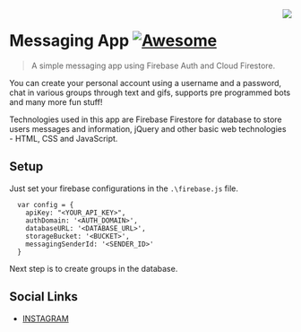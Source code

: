 <!--
*** Hey there! Thanks for checking this readme
*** If you do love my work, kinda follow me
*** that motivates me a lot :D
*** Thanks again!
-->
<!--
[![Contributors][contributors-shield]][contributors-url]
[![Forks][forks-shield]][forks-url]
[![Stargazers][stars-shield]][stars-url]
[![MIT License][license-shield]][license-url]
-->

<img src="https://res.cloudinary.com/dpj9ddsjf/image/upload/v1611203821/icon_aflb2u.png" align="right"/>

# Messaging App [![Awesome](https://cdn.rawgit.com/sindresorhus/awesome/d7305f38d29fed78fa85652e3a63e154dd8e8829/media/badge.svg)](https://github.com/codeninja02)
> A simple messaging app using Firebase Auth and Cloud Firestore.

You can create your personal account using a username and a password, chat in various groups through text and gifs, supports pre programmed bots and many more fun stuff!

Technologies used in this app are Firebase Firestore for database to store users messages and information, jQuery and other basic web technologies - HTML, CSS and JavaScript.

<!--![Messaging App Preview](https://firebasestorage.googleapis.com/v0/b/scholar-engine-32b26.appspot.com/o/2%201.png?alt=media&token=ea4b0114-6023-4264-98d1-133724891f8c)-->

## Setup

Just set your firebase configurations in the `.\firebase.js` file.

```
  var config = {
    apiKey: "<YOUR_API_KEY>",
    authDomain: '<AUTH_DOMAIN>',
    databaseURL: '<DATABASE_URL>',
    storageBucket: '<BUCKET>',
    messagingSenderId: '<SENDER_ID>'
  }
```

Next step is to create groups in the database.

## Social Links

- [INSTAGRAM](https://www.instagram.com/codeninja02/)


